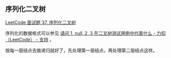 ## 序列化二叉树

[LeetCode 面试题 37. 序列化二叉树](https://leetcode-cn.com/problems/xu-lie-hua-er-cha-shu-lcof/)

序列化的数据格式可以参见 [请问 1, null, 2, 3 在二叉树测试用例中代表什么 - 力扣（LeetCode） - 支持](https://support.leetcode-cn.com/hc/kb/article/1194353/) 。

按每一层结点去做递归就好了，先处理第一层结点，再处理第二层结点这样。
